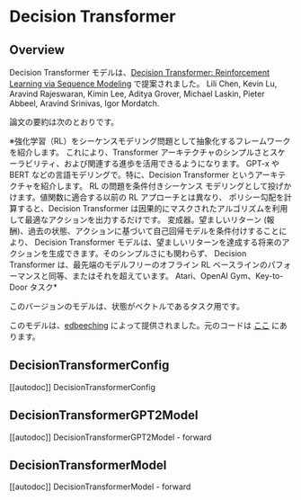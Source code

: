 <!--Copyright 2022 The HuggingFace Team. All rights reserved.

Licensed under the Apache License, Version 2.0 (the "License"); you may not use this file except in compliance with
the License. You may obtain a copy of the License at

http://www.apache.org/licenses/LICENSE-2.0

Unless required by applicable law or agreed to in writing, software distributed under the License is distributed on
an "AS IS" BASIS, WITHOUT WARRANTIES OR CONDITIONS OF ANY KIND, either express or implied. See the License for the
specific language governing permissions and limitations under the License.

⚠️ Note that this file is in Markdown but contain specific syntax for our doc-builder (similar to MDX) that may not be
rendered properly in your Markdown viewer.

-->

# Decision Transformer

## Overview

Decision Transformer モデルは、[Decision Transformer: Reinforcement Learning via Sequence Modeling](https://arxiv.org/abs/2106.01345) で提案されました。
Lili Chen, Kevin Lu, Aravind Rajeswaran, Kimin Lee, Aditya Grover, Michael Laskin, Pieter Abbeel, Aravind Srinivas, Igor Mordatch.

論文の要約は次のとおりです。

※強化学習（RL）をシーケンスモデリング問題として抽象化するフレームワークを紹介します。
これにより、Transformer アーキテクチャのシンプルさとスケーラビリティ、および関連する進歩を活用できるようになります。
 GPT-x や BERT などの言語モデリングで。特に、Decision Transformer というアーキテクチャを紹介します。
 RL の問題を条件付きシーケンス モデリングとして投げかけます。値関数に適合する以前の RL アプローチとは異なり、
 ポリシー勾配を計算すると、Decision Transformer は因果的にマスクされたアルゴリズムを利用して最適なアクションを出力するだけです。
 変成器。望ましいリターン (報酬)、過去の状態、アクションに基づいて自己回帰モデルを条件付けすることにより、
 Decision Transformer モデルは、望ましいリターンを達成する将来のアクションを生成できます。そのシンプルさにも関わらず、
 Decision Transformer は、最先端のモデルフリーのオフライン RL ベースラインのパフォーマンスと同等、またはそれを超えています。
 Atari、OpenAI Gym、Key-to-Door タスク*

このバージョンのモデルは、状態がベクトルであるタスク用です。

このモデルは、[edbeeching](https://huggingface.co/edbeeching) によって提供されました。元のコードは [ここ](https://github.com/kzl/decion-transformer) にあります。

## DecisionTransformerConfig

[[autodoc]] DecisionTransformerConfig


## DecisionTransformerGPT2Model

[[autodoc]] DecisionTransformerGPT2Model
    - forward

## DecisionTransformerModel

[[autodoc]] DecisionTransformerModel
    - forward
